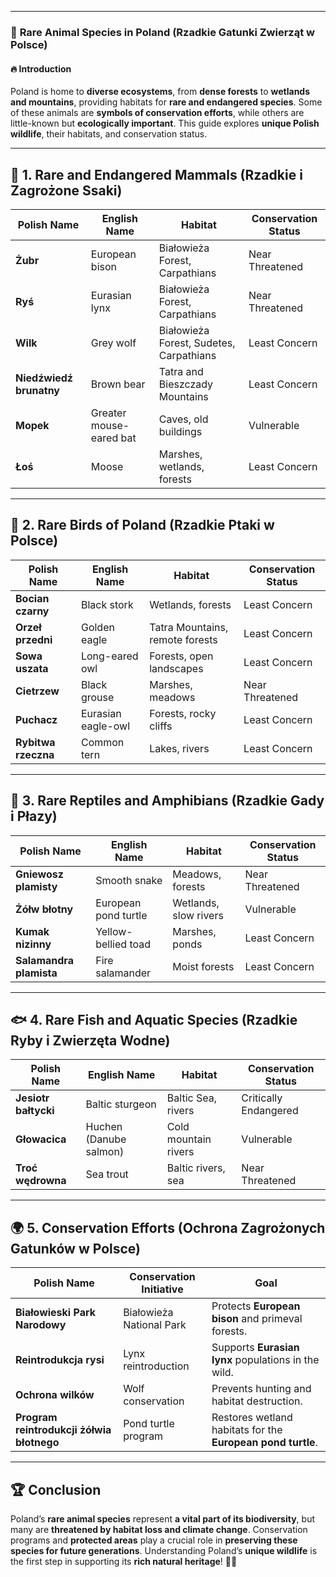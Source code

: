 
---
### 📕 **Rare Animal Species in Poland (Rzadkie Gatunki Zwierząt w Polsce)**

#### 🔥 **Introduction**

Poland is home to **diverse ecosystems**, from **dense forests** to **wetlands and mountains**, providing habitats for **rare and endangered species**. Some of these animals are **symbols of conservation efforts**, while others are little-known but **ecologically important**. This guide explores **unique Polish wildlife**, their habitats, and conservation status.

---

## 🦌 **1. Rare and Endangered Mammals (Rzadkie i Zagrożone Ssaki)**

|**Polish Name**|**English Name**|**Habitat**|**Conservation Status**|
|---|---|---|---|
|**Żubr**|European bison|Białowieża Forest, Carpathians|Near Threatened|
|**Ryś**|Eurasian lynx|Białowieża Forest, Carpathians|Near Threatened|
|**Wilk**|Grey wolf|Białowieża Forest, Sudetes, Carpathians|Least Concern|
|**Niedźwiedź brunatny**|Brown bear|Tatra and Bieszczady Mountains|Least Concern|
|**Mopek**|Greater mouse-eared bat|Caves, old buildings|Vulnerable|
|**Łoś**|Moose|Marshes, wetlands, forests|Least Concern|

---

## 🦉 **2. Rare Birds of Poland (Rzadkie Ptaki w Polsce)**

|**Polish Name**|**English Name**|**Habitat**|**Conservation Status**|
|---|---|---|---|
|**Bocian czarny**|Black stork|Wetlands, forests|Least Concern|
|**Orzeł przedni**|Golden eagle|Tatra Mountains, remote forests|Least Concern|
|**Sowa uszata**|Long-eared owl|Forests, open landscapes|Least Concern|
|**Cietrzew**|Black grouse|Marshes, meadows|Near Threatened|
|**Puchacz**|Eurasian eagle-owl|Forests, rocky cliffs|Least Concern|
|**Rybitwa rzeczna**|Common tern|Lakes, rivers|Least Concern|

---

## 🐍 **3. Rare Reptiles and Amphibians (Rzadkie Gady i Płazy)**

|**Polish Name**|**English Name**|**Habitat**|**Conservation Status**|
|---|---|---|---|
|**Gniewosz plamisty**|Smooth snake|Meadows, forests|Near Threatened|
|**Żółw błotny**|European pond turtle|Wetlands, slow rivers|Vulnerable|
|**Kumak nizinny**|Yellow-bellied toad|Marshes, ponds|Least Concern|
|**Salamandra plamista**|Fire salamander|Moist forests|Least Concern|

---

## 🐟 **4. Rare Fish and Aquatic Species (Rzadkie Ryby i Zwierzęta Wodne)**

|**Polish Name**|**English Name**|**Habitat**|**Conservation Status**|
|---|---|---|---|
|**Jesiotr bałtycki**|Baltic sturgeon|Baltic Sea, rivers|Critically Endangered|
|**Głowacica**|Huchen (Danube salmon)|Cold mountain rivers|Vulnerable|
|**Troć wędrowna**|Sea trout|Baltic rivers, sea|Near Threatened|

---

## 🌍 **5. Conservation Efforts (Ochrona Zagrożonych Gatunków w Polsce)**

|**Polish Name**|**Conservation Initiative**|**Goal**|
|---|---|---|
|**Białowieski Park Narodowy**|Białowieża National Park|Protects **European bison** and primeval forests.|
|**Reintrodukcja rysi**|Lynx reintroduction|Supports **Eurasian lynx** populations in the wild.|
|**Ochrona wilków**|Wolf conservation|Prevents hunting and habitat destruction.|
|**Program reintrodukcji żółwia błotnego**|Pond turtle program|Restores wetland habitats for the **European pond turtle**.|

---

## 🏆 **Conclusion**

Poland’s **rare animal species** represent **a vital part of its biodiversity**, but many are **threatened by habitat loss and climate change**. Conservation programs and **protected areas** play a crucial role in **preserving these species for future generations**. Understanding Poland’s **unique wildlife** is the first step in supporting its **rich natural heritage**! 🌿🐾